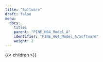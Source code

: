 ```yaml
---
title: "Software"
draft: false
menu:
  docs:
    title:
    parent: "PINE_H64_Model_A"
    identifier: "PINE_H64_Model_A/Software"
    weight: 2
---
```


{{< children >}}
